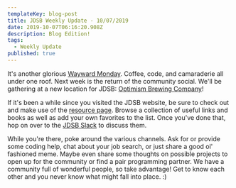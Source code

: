 ```yaml
---
templateKey: blog-post
title: JDSB Weekly Update - 10/07/2019
date: 2019-10-07T06:16:20.908Z
description: Blog Edition!
tags:
  - Weekly Update
published: true
---
```

It's another glorious [Wayward Monday](https://www.meetup.com/The-Junior-Dev-Struggle-Bus/events/ntrxgryznbkb/). Coffee, code, and camaraderie all under one roof. Next week is the return of the community social. We'll be gathering at a new location for JDSB: [Optimism Brewing Company](https://www.meetup.com/The-Junior-Dev-Struggle-Bus/events/265304439/)!

If it's been a while since you visited the JDSB website, be sure to check out and make use of the [resource page](https://juniordevstrugglebus.com/resources). Browse a collection of useful links and books as well as add your own favorites to the list. Once you've done that, hop on over to the [JDSB Slack](https://www.juniordevstrugglebus.com/slack) to discuss them.

While you're there, poke around the various channels. Ask for or provide some coding help, chat about your job search, or just share a good ol' fashioned meme. Maybe even share some thoughts on possible projects to open up for the community or find a pair programming partner. We have a community full of wonderful people, so take advantage! Get to know each other and you never know what might fall into place. :)
